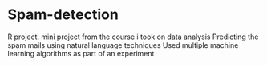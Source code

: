 # Spam-detection
R project.  mini project from the course i took on data analysis
Predicting the spam mails using natural language techniques
Used multiple machine learning algorithms as part of an experiment

